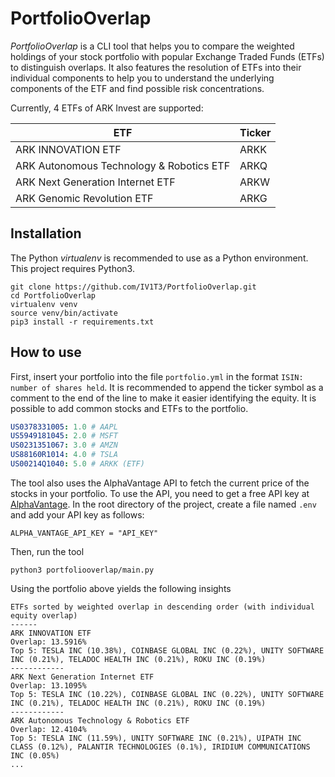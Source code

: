 # PortfolioOverlap

_PortfolioOverlap_ is a CLI tool that helps you to compare the weighted holdings of your stock portfolio with popular Exchange Traded Funds (ETFs) to distinguish overlaps. It also features the resolution of ETFs into their individual components to help you to understand the underlying components of the ETF and find possible risk concentrations.

Currently, 4 ETFs of ARK Invest are supported:

| ETF                                      | Ticker |
| ---------------------------------------- | ------ |
| ARK INNOVATION ETF                       | ARKK   |
| ARK Autonomous Technology & Robotics ETF | ARKQ   |
| ARK Next Generation Internet ETF         | ARKW   |
| ARK Genomic Revolution ETF               | ARKG   |

[//]: # (| ...                                      | ...    |)
[//]: # (| iShares Core MSCI World UCITS ETF        | EUNL   |)
[//]: # (| ...                                      | ...    |)
[//]: # (| Lyxor MSCI World Energy TR UCITS ETF     | LYPC   |)
[//]: # (| ...                                      | ...    |)
## Installation

The Python _virtualenv_ is recommended to use as a Python environment. This project requires Python3.

```console
git clone https://github.com/IV1T3/PortfolioOverlap.git
cd PortfolioOverlap
virtualenv venv
source venv/bin/activate
pip3 install -r requirements.txt
```

## How to use

First, insert your portfolio into the file `portfolio.yml` in the format ```ISIN: number of shares held```. It is recommended to append the ticker symbol as a comment to the end of the line to make it easier identifying the equity. It is possible to add common stocks and ETFs to the portfolio.

```yaml
US0378331005: 1.0 # AAPL
US5949181045: 2.0 # MSFT
US0231351067: 3.0 # AMZN
US88160R1014: 4.0 # TSLA
US00214Q1040: 5.0 # ARKK (ETF)
```

The tool also uses the AlphaVantage API to fetch the current price of the stocks in your portfolio. To use the API, you need to get a free API key at [AlphaVantage](https://www.alphavantage.co/support/#api-key). In the root directory of the project, create a file named `.env` and add your API key as follows:
```console
ALPHA_VANTAGE_API_KEY = "API_KEY"
```

Then, run the tool

```console
python3 portfoliooverlap/main.py
```

Using the portfolio above yields
the following insights

```
ETFs sorted by weighted overlap in descending order (with individual equity overlap)
------
ARK INNOVATION ETF
Overlap: 13.5916%
Top 5: TESLA INC (10.38%), COINBASE GLOBAL INC (0.22%), UNITY SOFTWARE INC (0.21%), TELADOC HEALTH INC (0.21%), ROKU INC (0.19%)
------------
ARK Next Generation Internet ETF
Overlap: 13.1095%
Top 5: TESLA INC (10.22%), COINBASE GLOBAL INC (0.22%), UNITY SOFTWARE INC (0.21%), TELADOC HEALTH INC (0.21%), ROKU INC (0.19%)
------------
ARK Autonomous Technology & Robotics ETF
Overlap: 12.4104%
Top 5: TESLA INC (11.59%), UNITY SOFTWARE INC (0.21%), UIPATH INC CLASS (0.12%), PALANTIR TECHNOLOGIES (0.1%), IRIDIUM COMMUNICATIONS INC (0.05%)
...
```
